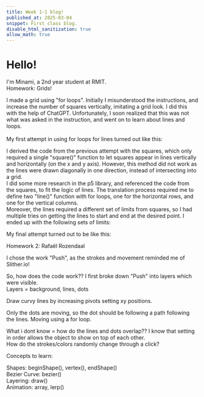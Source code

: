 ```yaml
---
title: Week 1-1 blog!
published_at: 2025-03-04
snippet: First class blog. 
disable_html_sanitization: true
allow_math: true
---
```


# Hello!

I'm Minami, a 2nd year student at RMIT. 
<br>
Homework: Grids!

I made a grid using "for loops". Initially I misunderstood the instructions, and increase the number of squares vertically, imitating a grid look. I did this with the help of ChatGPT. Unfortunately, I soon realized that this was not what was asked in the instruction, and went on to learn about lines and loops.
<br><br>
My first attempt in using for loops for lines turned out like this: 
<br>

I derived the code from the previous attempt with the squares, which only required a single "square()" function to let squares appear in lines vertically and horizontally (on the x and y axis). However, this method did not work as the lines were drawn diagonally in one direction, instead of intersecting into a grid. <br>
I did some more research in the p5 library, and referenced the code from the squares, to fit the logic of lines. The translation process required me to define two "line()" function with for loops, one for the horizontal rows, and one for the vertical columns. <br>
Moreover, the lines required a different set of limits from squares, so I had multiple tries on getting the lines to start and end at the desired point. I ended up with the following sets of limits: <br>

My final attempt turned out to be like this:

Homework 2: Rafaël Rozendaal

I chose the work "Push", as the strokes and movement reminded me of Slither.io!

So, how does the code work??
I first broke down "Push" into layers which were visible.<br>
Layers = background, lines, dots

Draw curvy lines by increasing pivots setting xy positions.

Only the dots are moving, so the dot should be following a path following the lines. Moving using a for loop. 

What i dont know = how do the lines and dots overlap?? I know that setting in order allows the object to show on top of each other. <br>
How do the strokes/colors randomly change through a click?

Concepts to learn:

Shapes: beginShape(), vertex(), endShape()<br>
Bezier Curve: bezier()<br>
Layering: draw()<br>
Animation: array, lerp()<br>